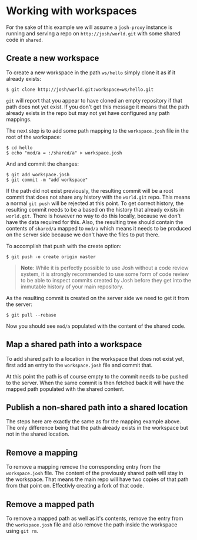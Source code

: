 
Working with workspaces
=======================

For the sake of this example we will assume a ``josh-proxy`` instance is running and serving a
repo on ``http://josh/world.git`` with some shared code in ``shared``.

Create a new workspace
----------------------

To create a new workspace in the path ``ws/hello`` simply clone it as if it already exists:

    $ git clone http://josh/world.git:workspace=ws/hello.git

``git`` will report that you appear to have cloned an empty repository if that path does not
yet exist.
If you don't get this message it means that the path already exists in the repo but may
not yet have configured any path mappings.

The next step is to add some path mapping to the ``workspace.josh`` file in the root of the
workspace:

    $ cd hello
    $ echo "mod/a = :/shared/a" > workspace.josh

And and commit the changes:

    $ git add workspace.josh
    $ git commit -m "add workspace"

If the path did not exist previously, the resulting commit will be a root commit that does not share
any history with the ``world.git`` repo.
This means a normal ``git push`` will be rejected at this point.
To get correct history, the
resulting commit needs to be a based on the history that already exists in ``world.git``.
There is however no way to do this locally, because we don't have the data required for this.
Also, the resulting tree should contain the contents of ``shared/a`` mapped to ``mod/a`` which
means it needs to be produced on the server side because we don't have the files to put there.

To accomplish that push with the create option:

    $ git push -o create origin master


>**Note**: While it is perfectly possible to use Josh without a code review system,
>it is strongly recommended to use some form of code review to be able to inspect commits
>created by Josh before they get into the immutable history of your main repository.

As the resulting commit is created on the server side we need to get it from the server:

    $ git pull --rebase

Now you should see ``mod/a`` populated with the content of the shared code.


Map a shared path into a workspace
----------------------------------

To add shared path to a location in the workspace that does not exist yet, first add an
entry to the ``workspace.josh`` file and commit that.

At this point the path is of course empty to the commit needs to be pushed to the server.
When the same commit is then fetched back it will have the mapped path populated with the
shared content.

Publish a non-shared path into a shared location
------------------------------------------------

The steps here are exactly the same as for the mapping example above. The only difference being
that the path already exists in the workspace but not in the shared location.

Remove a mapping
----------------

To remove a mapping remove the corresponding entry from the ``workspace.josh`` file.
The content of the previously shared path will stay in the workspace. That means the main
repo will have two copies of that path from that point on. Effectivly creating a fork of that code.

Remove a mapped path
--------------------

To remove a mapped path as well as it's contents, remove the entry from the
``workspace.josh`` file and also remove the path inside the workspace using ``git rm``.


